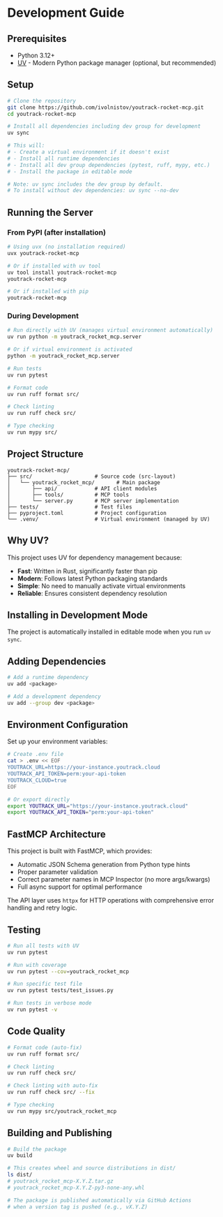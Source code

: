 # Development Guide

## Prerequisites

- Python 3.12+
- [UV](https://github.com/astral-sh/uv) - Modern Python package manager (optional, but recommended)

## Setup

```bash
# Clone the repository
git clone https://github.com/ivolnistov/youtrack-rocket-mcp.git
cd youtrack-rocket-mcp

# Install all dependencies including dev group for development
uv sync

# This will:
# - Create a virtual environment if it doesn't exist
# - Install all runtime dependencies
# - Install all dev group dependencies (pytest, ruff, mypy, etc.)
# - Install the package in editable mode

# Note: uv sync includes the dev group by default.
# To install without dev dependencies: uv sync --no-dev
```


## Running the Server

### From PyPI (after installation)

```bash
# Using uvx (no installation required)
uvx youtrack-rocket-mcp

# Or if installed with uv tool
uv tool install youtrack-rocket-mcp
youtrack-rocket-mcp

# Or if installed with pip
youtrack-rocket-mcp
```

### During Development

```bash
# Run directly with UV (manages virtual environment automatically)
uv run python -m youtrack_rocket_mcp.server

# Or if virtual environment is activated
python -m youtrack_rocket_mcp.server

# Run tests
uv run pytest

# Format code
uv run ruff format src/

# Check linting
uv run ruff check src/

# Type checking
uv run mypy src/
```

## Project Structure

```
youtrack-rocket-mcp/
├── src/                    # Source code (src-layout)
│   └── youtrack_rocket_mcp/       # Main package
│       ├── api/            # API client modules
│       ├── tools/          # MCP tools
│       └── server.py       # MCP server implementation
├── tests/                  # Test files
├── pyproject.toml          # Project configuration
└── .venv/                  # Virtual environment (managed by UV)
```

## Why UV?

This project uses UV for dependency management because:
- **Fast**: Written in Rust, significantly faster than pip
- **Modern**: Follows latest Python packaging standards
- **Simple**: No need to manually activate virtual environments
- **Reliable**: Ensures consistent dependency resolution

## Installing in Development Mode

The project is automatically installed in editable mode when you run `uv sync`.

## Adding Dependencies

```bash
# Add a runtime dependency
uv add <package>

# Add a development dependency
uv add --group dev <package>
```

## Environment Configuration

Set up your environment variables:

```bash
# Create .env file
cat > .env << EOF
YOUTRACK_URL=https://your-instance.youtrack.cloud
YOUTRACK_API_TOKEN=perm:your-api-token
YOUTRACK_CLOUD=true
EOF

# Or export directly
export YOUTRACK_URL="https://your-instance.youtrack.cloud"
export YOUTRACK_API_TOKEN="perm:your-api-token"
```

## FastMCP Architecture

This project is built with FastMCP, which provides:
- Automatic JSON Schema generation from Python type hints
- Proper parameter validation
- Correct parameter names in MCP Inspector (no more args/kwargs)
- Full async support for optimal performance

The API layer uses `httpx` for HTTP operations with comprehensive error handling and retry logic.

## Testing

```bash
# Run all tests with UV
uv run pytest

# Run with coverage
uv run pytest --cov=youtrack_rocket_mcp

# Run specific test file
uv run pytest tests/test_issues.py

# Run tests in verbose mode
uv run pytest -v
```

## Code Quality

```bash
# Format code (auto-fix)
uv run ruff format src/

# Check linting
uv run ruff check src/

# Check linting with auto-fix
uv run ruff check src/ --fix

# Type checking
uv run mypy src/youtrack_rocket_mcp
```

## Building and Publishing

```bash
# Build the package
uv build

# This creates wheel and source distributions in dist/
ls dist/
# youtrack_rocket_mcp-X.Y.Z.tar.gz
# youtrack_rocket_mcp-X.Y.Z-py3-none-any.whl

# The package is published automatically via GitHub Actions
# when a version tag is pushed (e.g., vX.Y.Z)
```